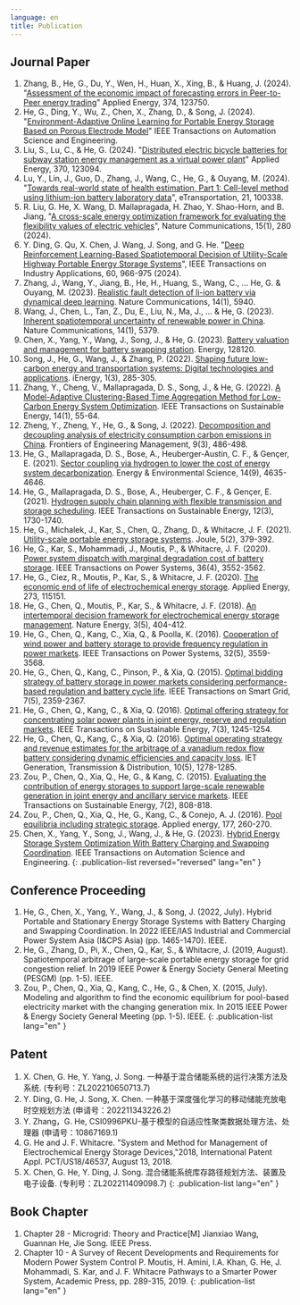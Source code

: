 ```yaml
---
language: en
title: Publication
---
```

## Journal Paper
1. Zhang, B., He, G., Du, Y., Wen, H., Huan, X., Xing, B., & Huang, J. (2024). "[Assessment of the economic impact of forecasting errors in Peer-to-Peer energy trading](https://www.sciencedirect.com/science/article/abs/pii/S0306261924011334)" Applied Energy, 374, 123750.
2. He, G., Ding, Y., Wu, Z., Chen, X., Zhang, D., & Song, J. (2024). "[Environment-Adaptive Online Learning for Portable Energy Storage Based on Porous Electrode Model](https://ieeexplore.ieee.org/abstract/document/10737665)" IEEE Transactions on Automation Science and Engineering.
3. Liu, S., Lu, C., & He, G. (2024). "[Distributed electric bicycle batteries for subway station energy management as a virtual power plant](https://www.sciencedirect.com/science/article/abs/pii/S030626192400477X)" Applied Energy, 370, 123094.
4. Lu, Y., Lin, J., Guo, D., Zhang, J., Wang, C., He, G., & Ouyang, M. (2024). "[Towards real-world state of health estimation, Part 1: Cell-level method using lithium-ion battery laboratory data](https://www.sciencedirect.com/science/article/abs/pii/S2590116824000286)", eTransportation, 21, 100338.
5. R. Liu, G. He, X. Wang, D. Mallapragada, H. Zhao, Y. Shao-Horn, and B. Jiang, "[A cross-scale energy optimization framework for evaluating the flexibility values of electric vehicles](https://www.nature.com/articles/s41467-023-43884-x.pdf)", Nature Communications, 15(1), 280 (2024).
6. Y. Ding, G. Qu, X. Chen, J. Wang, J. Song, and G. He. "[Deep Reinforcement Learning-Based Spatiotemporal Decision of Utility-Scale Highway Portable Energy Storage Systems](https://ieeexplore.ieee.org/stamp/stamp.jsp?tp=&arnumber=10122695)", IEEE Transactions on Industry Applications, 60, 966-975 (2024).
7. Zhang, J., Wang, Y., Jiang, B., He, H., Huang, S., Wang, C., ... He, G. & Ouyang, M. (2023). [Realistic fault detection of li-ion battery via dynamical deep learning](https://www.nature.com/articles/s41467-023-41226-5). Nature Communications, 14(1), 5940.
8. Wang, J., Chen, L., Tan, Z., Du, E., Liu, N., Ma, J., ... & He, G. (2023). [Inherent spatiotemporal uncertainty of renewable power in China](https://www.nature.com/articles/s41467-023-40670-7). Nature Communications, 14(1), 5379.
9. Chen, X., Yang, Y., Wang, J., Song, J., & He, G. (2023). [Battery valuation and management for battery swapping station](https://www.sciencedirect.com/science/article/abs/pii/S0360544223015141). Energy, 128120.
10. Song, J., He, G., Wang, J., & Zhang, P. (2022). [Shaping future low-carbon energy and transportation systems: Digital technologies and applications](https://www.sciopen.com/article/10.23919/IEN.2022.0040). iEnergy, 1(3), 285-305.
11. Zhang, Y., Cheng, V., Mallapragada, D. S., Song, J., & He, G. (2022). [A Model-Adaptive Clustering-Based Time Aggregation Method for Low-Carbon Energy System Optimization](https://ieeexplore.ieee.org/document/9860080). IEEE Transactions on Sustainable Energy, 14(1), 55-64.
12. Zheng, Y., Zheng, Y., He, G., & Song, J. (2022). [Decomposition and decoupling analysis of electricity consumption carbon emissions in China](https://journal.hep.com.cn/fem/EN/10.1007/s42524-022-0215-3). Frontiers of Engineering Management, 9(3), 486-498.
13. He, G., Mallapragada, D. S., Bose, A., Heuberger-Austin, C. F., & Gençer, E. (2021). [Sector coupling via hydrogen to lower the cost of energy system decarbonization](https://pubs.rsc.org/en/content/articlehtml/2021/ee/d1ee00627d). Energy & Environmental Science, 14(9), 4635-4646.
14. He, G., Mallapragada, D. S., Bose, A., Heuberger, C. F., & Gençer, E. (2021). [Hydrogen supply chain planning with flexible transmission and storage scheduling](https://ieeexplore.ieee.org/abstract/document/9371425). IEEE Transactions on Sustainable Energy, 12(3), 1730-1740.
15. He, G., Michalek, J., Kar, S., Chen, Q., Zhang, D., & Whitacre, J. F. (2021). [Utility-scale portable energy storage systems](https://www.sciencedirect.com/science/article/pii/S2542435120305730). Joule, 5(2), 379-392.
16. He, G., Kar, S., Mohammadi, J., Moutis, P., & Whitacre, J. F. (2020). [Power system dispatch with marginal degradation cost of battery storage](https://ieeexplore.ieee.org/abstract/document/9311775). IEEE Transactions on Power Systems, 36(4), 3552-3562.
17. He, G., Ciez, R., Moutis, P., Kar, S., & Whitacre, J. F. (2020). [The economic end of life of electrochemical energy storage](https://www.sciencedirect.com/science/article/pii/S0306261920306632). Applied Energy, 273, 115151.
18. He, G., Chen, Q., Moutis, P., Kar, S., & Whitacre, J. F. (2018). [An intertemporal decision framework for electrochemical energy storage management](https://www.nature.com/articles/s41560-018-0129-9). Nature Energy, 3(5), 404-412.
19. He, G., Chen, Q., Kang, C., Xia, Q., & Poolla, K. (2016). [Cooperation of wind power and battery storage to provide frequency regulation in power markets](https://ieeexplore.ieee.org/abstract/document/7797224/). IEEE Transactions on Power Systems, 32(5), 3559-3568.
20. He, G., Chen, Q., Kang, C., Pinson, P., & Xia, Q. (2015). [Optimal bidding strategy of battery storage in power markets considering performance-based regulation and battery cycle life](https://ieeexplore.ieee.org/abstract/document/7106509/). IEEE Transactions on Smart Grid, 7(5), 2359-2367.
21. He, G., Chen, Q., Kang, C., & Xia, Q. (2016). [Optimal offering strategy for concentrating solar power plants in joint energy, reserve and regulation markets](https://ieeexplore.ieee.org/abstract/document/7437454). IEEE Transactions on Sustainable Energy, 7(3), 1245-1254.
22. He, G., Chen, Q., Kang, C., & Xia, Q. (2016). [Optimal operating strategy and revenue estimates for the arbitrage of a vanadium redox flow battery considering dynamic efficiencies and capacity loss](https://ietresearch.onlinelibrary.wiley.com/doi/full/10.1049/iet-gtd.2015.0373). IET Generation, Transmission & Distribution, 10(5), 1278-1285.
23. Zou, P., Chen, Q., Xia, Q., He, G., & Kang, C. (2015). [Evaluating the contribution of energy storages to support large-scale renewable generation in joint energy and ancillary service markets](https://ieeexplore.ieee.org/abstract/document/7337454). IEEE Transactions on Sustainable Energy, 7(2), 808-818.
24. Zou, P., Chen, Q., Xia, Q., He, G., Kang, C., & Conejo, A. J. (2016). [Pool equilibria including strategic storage](https://www.sciencedirect.com/science/article/abs/pii/S0306261916307097). Applied energy, 177, 260-270.
25. Chen, X., Yang, Y., Song, J., Wang, J., & He, G. (2023). [Hybrid Energy Storage System Optimization With Battery Charging and Swapping Coordination](https://ieeexplore.ieee.org/abstract/document/10192528). IEEE Transactions on Automation Science and Engineering.
{: .publication-list reversed="reversed" lang="en" }

## Conference Proceeding
1. He, G., Chen, X., Yang, Y., Wang, J., & Song, J. (2022, July). Hybrid Portable and Stationary Energy Storage Systems with Battery Charging and Swapping Coordination. In 2022 IEEE/IAS Industrial and Commercial Power System Asia (I&CPS Asia) (pp. 1465-1470). IEEE.
1. He, G., Zhang, D., Pi, X., Chen, Q., Kar, S., & Whitacre, J. (2019, August). Spatiotemporal arbitrage of large-scale portable energy storage for grid congestion relief. In 2019 IEEE Power & Energy Society General Meeting (PESGM) (pp. 1-5). IEEE.
1. Zou, P., Chen, Q., Xia, Q., Kang, C., He, G., & Chen, X. (2015, July). Modeling and algorithm to find the economic equilibrium for pool-based electricity market with the changing generation mix. In 2015 IEEE Power & Energy Society General Meeting (pp. 1-5). IEEE.
{: .publication-list lang="en" }

## Patent
1. X. Chen, G. He, Y. Yang, J. Song. 一种基于混合储能系统的运行决策方法及系统. (专利号：ZL202210650713.7)
1. Y. Ding, G. He, J. Song, X. Chen. 一种基于深度强化学习的移动储能充放电时空规划方法 (申请号：202211343226.2)
1. Y. Zhang，G. He, CSI0996PKU-基于模型的自适应性聚类数据处理方法、处理器 (申请号：10867169.1)
1. G. He and J. F. Whitacre. "System and Method for Management of Electrochemical Energy Storage Devices,"2018, International Patent Appl. PCT/US18/46537, August 13, 2018.
1. X. Chen, G. He, Y. Ding, J. Song. 混合储能系统库存路径规划方法、装置及电子设备. (专利号：ZL202211409098.7)
{: .publication-list lang="en" }

## Book Chapter
1. Chapter 28 - Microgrid: Theory and Practice[M] Jianxiao Wang, Guannan He, Jie Song. IEEE Press.
1. Chapter 10 - A Survey of Recent Developments and Requirements for Modern Power System Control P. Moutis, H. Amini, I.A. Khan, G. He, J. Mohammadi, S. Kar, and J. F. Whitacre Pathways to a Smarter Power System, Academic Press, pp. 289-315, 2019.
{: .publication-list lang="en" }
